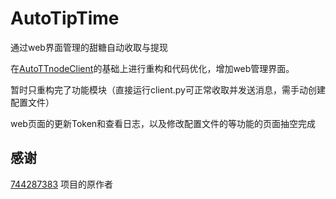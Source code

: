 # AutoTipTime
通过web界面管理的甜糖自动收取与提现


在[AutoTTnodeClient](https://github.com/744287383/AutoTTnodeClient)的基础上进行重构和代码优化，增加web管理界面。

暂时只重构完了功能模块（直接运行client.py可正常收取并发送消息，需手动创建配置文件）

web页面的更新Token和查看日志，以及修改配置文件的等功能的页面抽空完成

## 感谢
[744287383](https://github.com/744287383/AutoTTnodeClient) 项目的原作者
